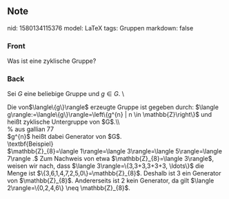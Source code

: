 ## Note
nid: 1580134115376
model: LaTeX
tags: Gruppen
markdown: false

### Front
Was ist eine zyklische Gruppe?

### Back
Sei $G$ eine beliebige Gruppe und $g \in G$. \\
<div>
  Die von$\langle\{g\}\rangle$ erzeugte Gruppe ist gegeben durch:
  $\langle g\rangle:=\langle\{g\}\rangle=\left\{g^{n} | n \in
  \mathbb{Z}\right\}$ und heißt zyklische Untergruppe von $G$.\\
</div>
<div>
  % aus gallian 77
</div>
<div>
  $<span>g^{n}</span><span>$ heißt dabei Generator von $G$.</span>
</div>
<div>
  \textbf{Beispiel}
</div>
<div>
  $\mathbb{Z}_{8}=\langle 1\rangle=\langle 3\rangle=\langle
  5\rangle=\langle 7\rangle .$ Zum Nachweis von etwa
  $\mathbb{Z}_{8}=\langle 3\rangle$, weisen wir nach, dass $\langle
  3\rangle=\{3,3+3,3+3+3, \ldots\}$ die Menge ist
  $\{3,6,1,4,7,2,5,0\}=\mathbb{Z}_{8}$. Deshalb ist 3 ein Generator
  von $\mathbb{Z}_{8}$. Andererseits ist 2 kein Generator, da gilt
  $\langle 2\rangle=\{0,2,4,6\} \neq \mathbb{Z}_{8}$.
</div>
